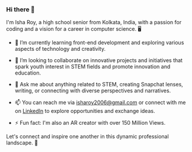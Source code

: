 ### Hi there 👋

I'm Isha Roy, a high school senior from Kolkata, India, with a passion for coding and a vision for a career in computer science. 🖥️

- 🌱 I’m currently learning front-end development and exploring various aspects of technology and creativity.

- 👯 I’m looking to collaborate on innovative projects and initiatives that spark youth interest in STEM fields and promote innovation and education.

- 💬 Ask me about anything related to STEM, creating Snapchat lenses, writing, or connecting with diverse perspectives and narratives.

- 📫 You can reach me via [isharoy2006@gmail.com](mailto:isharoy2006@gmail.com) or connect with me on [LinkedIn](https://www.linkedin.com/in/isha-roy-824627201/) to explore opportunities and exchange ideas.

- ⚡ Fun fact: I'm also an AR creator with over 150 Million Views.

Let's connect and inspire one another in this dynamic professional landscape. 🌱
